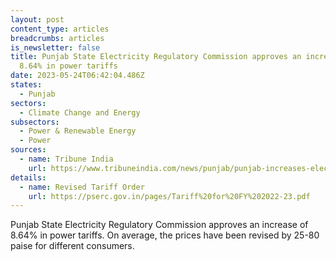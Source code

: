 ```yaml
---
layout: post
content_type: articles
breadcrumbs: articles
is_newsletter: false
title: Punjab State Electricity Regulatory Commission approves an increase of
  8.64% in power tariffs
date: 2023-05-24T06:42:04.486Z
states:
  - Punjab
sectors:
  - Climate Change and Energy
subsectors:
  - Power & Renewable Energy
  - Power
sources:
  - name: Tribune India
    url: https://www.tribuneindia.com/news/punjab/punjab-increases-electricity-tariff-bhagwant-mann-says-it-wont-affect-common-man-508034
details:
  - name: Revised Tariff Order
    url: https://pserc.gov.in/pages/Tariff%20for%20FY%202022-23.pdf
---
```

Punjab State Electricity Regulatory Commission approves an increase of 8.64% in power tariffs. On average, the prices have been revised by 25-80 paise for different consumers.
